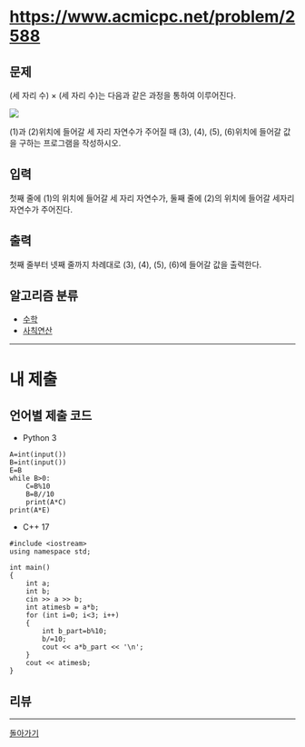 # https://www.acmicpc.net/problem/2588


## 문제

(세 자리 수) × (세 자리 수)는 다음과 같은 과정을 통하여 이루어진다.

![](https://www.acmicpc.net/upload/images/f5NhGHVLM4Ix74DtJrwfC97KepPl27s%20(1).png)

(1)과 (2)위치에 들어갈 세 자리 자연수가 주어질 때 (3), (4), (5), (6)위치에 들어갈 값을 구하는 프로그램을 작성하시오.

## 입력

첫째 줄에 (1)의 위치에 들어갈 세 자리 자연수가, 둘째 줄에 (2)의 위치에 들어갈 세자리 자연수가 주어진다.

## 출력

첫째 줄부터 넷째 줄까지 차례대로 (3), (4), (5), (6)에 들어갈 값을 출력한다.

## 알고리즘 분류

- [수학](https://www.acmicpc.net/problem/tag/124)
- [사칙연산](https://www.acmicpc.net/problem/tag/121)

---
# 내 제출

## 언어별 제출 코드

- Python 3
```
A=int(input())
B=int(input())
E=B
while B>0:
    C=B%10
    B=B//10
    print(A*C)
print(A*E)
```

- C++ 17
```
#include <iostream>
using namespace std;

int main()
{
    int a;
    int b;
    cin >> a >> b;
    int atimesb = a*b;
    for (int i=0; i<3; i++)
    {
        int b_part=b%10;
        b/=10;
        cout << a*b_part << '\n';
    }
    cout << atimesb;
}
```

## 리뷰




---
[돌아가기](Baekjoon/Step.md)